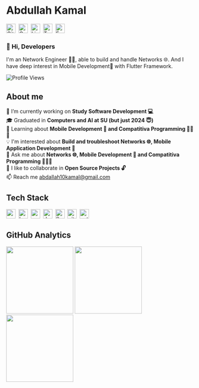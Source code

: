 # Abdullah Kamal
<a href="https://www.github.com/3bdullahkama1" target="_blank"><img src="https://img.shields.io/badge/GitHub-100000?style=flat&logo=github&logoColor=white" alt="GitHub Badge" height="25"></a>&nbsp;
<a href="mailto:abdallah10kamal@gmail.com" target="_blank"><img src="https://img.shields.io/badge/Gmail-D14836?style=flat&logo=gmail&logoColor=white" alt="Gmail Badge" height="25"></a>&nbsp;
<a href="https://www.linkedin.com/in/abdullah-kamal-ba9b3122b" target="_blank"><img src="https://img.shields.io/badge/LinkedIn-0077B5?style=flat&logo=linkedin&logoColor=white" alt="LinkedIn Badge" height="25"></a>&nbsp;
<a href="https://twitter.com/3bdullahkama1" target="_blank"><img src="https://img.shields.io/badge/Twitter-1DA1F2?style=flat&logo=twitter&logoColor=white" alt="Twitter Badge" height="25"></a>&nbsp;
<a href="https://www.facebook.com/profile.php?id=100081504112217" target="_blank"><img src="https://img.shields.io/badge/Facebook-1877F2?style=flat&logo=facebook&logoColor=white" alt="Facebook Badge" height="25"></a>&nbsp;

### 👋 Hi, Developers
I'm an Network Engineer 🧑‍💻, able to build and handle Networks 🌐. And I have deep interest in Mobile Development📲 with Flutter Framework.

![Profile Views](https://komarev.com/ghpvc/?username=3bdullahkama1&theme=default&color=blue&style=flat&label=Profile+Views)

## About me
🔭&nbsp;I’m currently working on **Study Software Development 💻**
<br/>🎓&nbsp;Graduated in **Computers and AI at SU (but just 2024 😇)**
<br/>🌱&nbsp;Learning about **Mobile Development 📲 and Compatitiva Programming 👨‍💻🥇**
<br/>💡&nbsp;I'm interested about **Build and troubleshoot Networks 🌐,  Mobile Application Development 📲**
<br/>💬&nbsp;Ask me about **Networks 🌐,  Mobile Development 📲 and Compatitiva Programming 👨‍💻🥇**
<br/>🤝&nbsp;I like to collaborate in **Open Source Projects 🔓**
<br/>📫&nbsp;Reach me [abdallah10kamal@gmail.com](mailto:abdallah10kamal@gmail.com)

## Tech Stack
<img src="https://img.shields.io/badge/Android-05122A?style=flat&logo=android" alt="android Badge" height="25">&nbsp;
<img src="https://img.shields.io/badge/Bash-05122A?style=flat&logo=gnu-bash" alt="bash Badge" height="25">&nbsp;
<img src="https://img.shields.io/badge/C++-05122A?style=flat&logo=c%2B%2B&" alt="c++ Badge" height="25">&nbsp;
<img src="https://img.shields.io/badge/Dart-05122A?style=flat&logo=dart" alt="dart Badge" height="25">&nbsp;
<img src="https://img.shields.io/badge/Flutter-05122A?style=flat&logo=flutter" alt="flutter Badge" height="25">&nbsp;
<img src="https://img.shields.io/badge/Git-05122A?style=flat&logo=git" alt="git Badge" height="25">&nbsp;
<img src="https://img.shields.io/badge/Python-05122A?style=flat&logo=python" alt="python Badge" height="25">&nbsp;

## GitHub Analytics
<div>
<img height="180em" src="https://github-readme-stats.vercel.app/api?username=3bdullahkama1&theme=default&show_icons=true&count_private=true">
<img height="180em" src="https://github-readme-stats.vercel.app/api/top-langs/?username=3bdullahkama1&theme=default&layout=compact&langs_count=5">
<img height="180em" src="https://github-readme-streak-stats.herokuapp.com/?user=3bdullahkama1&theme=default">
</div>
